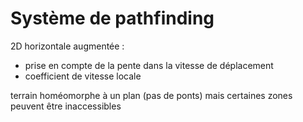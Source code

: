 Système de pathfinding
======================

2D horizontale augmentée :

- prise en compte de la pente dans la vitesse de déplacement
- coefficient de vitesse locale

terrain homéomorphe à un plan (pas de ponts) mais certaines zones peuvent être inaccessibles


